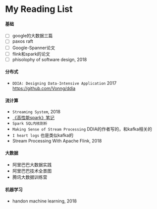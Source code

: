 # My Reading List

#### 基础
- [ ] google的大数据三篇
- [ ] paxos raft
- [ ] Google-Spanner论文
- [ ] flink和spark的论文
- [ ] phisolophy of software design, 2018
#### 分布式
- `DDIA: Designing Data-Intensive Application` 2017
https://github.com/Vonng/ddia

#### 流计算
- `Streaming System`, 2018
- [《高性能spark》笔记](https://hjw199089.gitbooks.io/high-performance-spark_learnnote/content/)
- `Spark SQL内核剖析`
- `Making Sense of Stream Processing` DDIA的作者写的，和kafka相关的
- `I heart logs` 也是类似kafka的
- Stream Processing With Apache Flink, 2018
#### 大数据

- 阿里巴巴大数据实践
- 阿里巴巴技术全景图
- 腾讯大数据训练营

#### 机器学习
- handon machine learning, 2018
